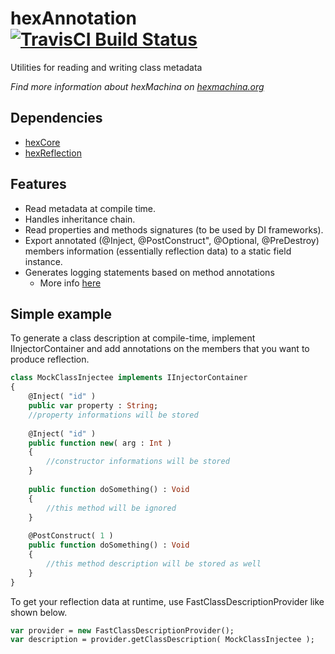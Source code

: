# hexAnnotation [![TravisCI Build Status](https://travis-ci.org/DoclerLabs/hexAnnotation.svg?branch=master)](https://travis-ci.org/DoclerLabs/hexAnnotation)

Utilities for reading and writing class metadata

*Find more information about hexMachina on [hexmachina.org](http://hexmachina.org/)*

## Dependencies

* [hexCore](https://github.com/DoclerLabs/hexCore)
* [hexReflection](https://github.com/DoclerLabs/hexReflection)

## Features

- Read metadata at compile time.
- Handles inheritance chain.
- Read properties and methods signatures (to be used by DI frameworks).
- Export annotated (@Inject, @PostConstruct", @Optional, @PreDestroy) members information (essentially reflection data) to a static field instance.
- Generates logging statements based on method annotations
  - More info [here](src/hex/log/README.md)

## Simple example

To generate a class description at compile-time, implement IInjectorContainer and add annotations on the members that you want to produce reflection.

```haxe
class MockClassInjectee implements IInjectorContainer
{
	@Inject( "id" )
	public var property : String;
	//property informations will be stored
	
	@Inject( "id" )
	public function new( arg : Int ) 
	{
		//constructor informations will be stored
	}
	
	public function doSomething() : Void
	{
		//this method will be ignored
	}
	
	@PostConstruct( 1 )
	public function doSomething() : Void
	{
		//this method description will be stored as well
	}
}
```

To get your reflection data at runtime, use FastClassDescriptionProvider like shown below.

```haxe
var provider = new FastClassDescriptionProvider();
var description = provider.getClassDescription( MockClassInjectee );
```
